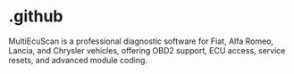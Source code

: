 # .github
MultiEcuScan is a professional diagnostic software for Fiat, Alfa Romeo, Lancia, and Chrysler vehicles, offering OBD2 support, ECU access, service resets, and advanced module coding.
